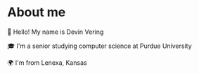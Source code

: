 # About me

:wave: Hello! My name is Devin Vering

🎓 I'm a senior studying computer science at Purdue University

:earth_africa: I'm from Lenexa, Kansas





